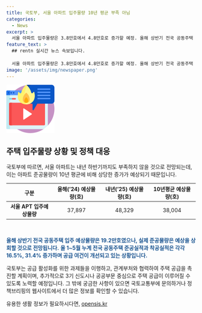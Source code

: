 ```yaml
---
title: 국토부, 서울 아파트 입주물량 10년 평균 부족 아님
categories:
  - News
excerpt: >
  서울 아파트 입주물량은 3.8만호에서 4.8만호로 증가할 예정. 올해 상반기 전국 공동주택 준공물량은 예상을 상회할 것으로 전망. 공급 여건 개선 정책 효과로 1~5월 공동주택 준공실적이 전년 대비 증가하고 있음. 정부는 공급 활성화를 위해 속도감 있게 지속적으로 노력할 계획. 추가 정보는 국토교통부로 문의.
feature_text: >
  ## rentn 실시간 뉴스 속보입니다.

  서울 아파트 입주물량은 3.8만호에서 4.8만호로 증가할 예정. 올해 상반기 전국 공동주택 준공물량은 예상을 상회할 것으로 전망. 공급 여건 개선 정책 효과로 1~5월 공동주택 준공실적이 전년 대비 증가하고 있음. 정부는 공급 활성화를 위해 속도감 있게 지속적으로 노력할 계획. 추가 정보는 국토교통부로 문의.
image: '/assets/img/newspaper.png'
---
```


<p><img src="/assets/img/news.png" alt="rentncar 속보" /></p>

<h2 data-ke-size="size26">주택 입주물량 상황 및 정책 대응</h2>

<p>국토부에 따르면, 서울 아파트는 내년 하반기까지도 부족하지 않을 것으로 전망되는데, 이는 아파트 준공물량이 10년 평균에 비해 상당한 증가가 예상되기 때문입니다.</p>

<p data-ke-size="size16"></p>

<table>
    <thead>
        <tr>
            <th style="text-align: center;">구분</th>
            <th style="text-align: center;">올해(’24) 예상물량(호)</th>
            <th style="text-align: center;">내년(’25) 예상물량(호)</th>
            <th style="text-align: center;">10년평균 예상물량(호)</th>
        </tr>
    </thead>
    <tbody>
        <tr>
            <td style="text-align: center;"><b>서울 APT 입주예상물량</b></td>
            <td style="text-align: center;">37,897</td>
            <td style="text-align: center;">48,329</td>
            <td style="text-align: center;">38,004</td>
        </tr>
    </tbody>
</table>

<p data-ke-size="size16">&nbsp;</p>

<p><b><span style="color: #1a5490;">올해 상반기 전국 공동주택 입주 예상물량은 19.2만호였으나, 실제 준공물량은 예상을 상회할 것으로 전망됩니다.</span></b>
<b><span style="color: #1a5490;">올 1~5월 누계 전국 공동주택 준공실적과 착공실적은 각각 16.5%, 31.4% 증가하며 공급 여건이 개선되고 있는 상황입니다.</span></b></p>

<p>국토부는 공급 활성화를 위한 과제들을 이행하고, 관계부처와 협력하여 주택 공급을 촉진할 계획이며, 추가적으로 3기 신도시나 공공부문 중심으로 주택 공급이 이루어질 수 있도록 노력할 예정입니다. 그 밖에 궁금한 사항이 있으면 국토교통부에 문의하거나 정책브리핑의 웹사이트에서 더 많은 정보를 확인할 수 있습니다.</p>
유용한 생활 정보가 필요하시다면, <a href="https://opensis.kr" rel="dofollow">opensis.kr</a>


